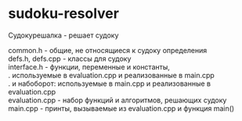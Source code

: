 # sudoku-resolver
Судокурешалка - решает судоку

common.h - общие, не относящиеся к судоку определения  
defs.h, defs.cpp - классы для судоку  
interface.h - функции, переменные и константы,  
.	    используемые в evaluation.cpp и реализованные в main.cpp  
.	    и набоборот: используемые в main.cpp и реализованные в evaluation.cpp   
evaluation.cpp - набор функций и алгоритмов, решающих судоку  
main.cpp - принты, вызываемые из evaluation.cpp и функция main()  

